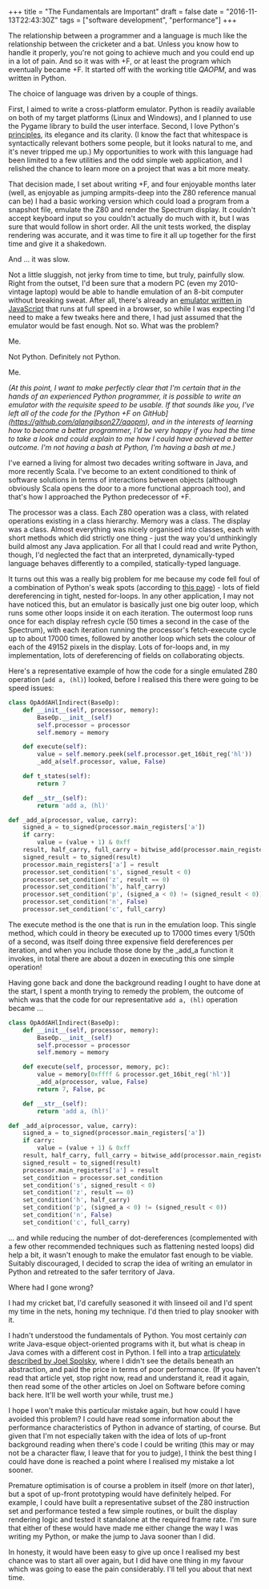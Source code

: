 +++
title = "The Fundamentals are Important"
draft = false
date = "2016-11-13T22:43:30Z"
tags = ["software development", "performance"]
+++

The relationship between a programmer and a language is much like the relationship between the cricketer and a
bat. Unless you know how to handle it properly, you're not going to achieve much and you could end up in a lot of pain.
And so it was with +F, or at least the program which eventually became +F. It started off with the working title
*QAOPM*, and was written in Python.

The choice of language was driven by a couple of things.

First, I aimed to write a cross-platform emulator. Python is readily available on both of my target platforms (Linux and
Windows), and I planned to use the Pygame library to build the user interface. Second, I love Python's
[principles](https://www.python.org/dev/peps/pep-0020/), its elegance and its clarity. (I know the fact that whitespace
is syntactically relevant bothers some people, but it looks natural to me, and it's never tripped me up.) My
opportunities to work with this language had been limited to a few utilities and the odd simple web application,
and I relished the chance to learn more on a project that was a bit more meaty.

That decision made, I set about writing +F, and four enjoyable months later (well, as enjoyable as jumping armpits-deep
into the Z80 reference manual can be) I had a basic working version which could load a program from a snapshot file,
emulate the Z80 and render the Spectrum display. It couldn't accept keyboard input so you couldn't actually do much with
it, but I was sure that would follow in short order. All the unit tests worked, the display rendering was accurate,
and it was time to fire it all up together for the first time and give it a shakedown.

And ... it was slow.

Not a little sluggish, not jerky from time to time, but truly, painfully slow. Right from the outset, I'd been sure
that a modern PC (even my 2010-vintage laptop) would be able to handle emulation of an 8-bit computer without breaking
sweat. After all, there's already an [emulator written in JavaScript](http://torinak.com/qaop) that runs at full speed
in a browser, so while I was expecting I'd need to make a few tweaks here and there, I had just assumed that the emulator
would be fast enough. Not so. What was the problem?

Me.

Not Python. Definitely not Python.

Me.

*(At this point, I want to make perfectly clear that I'm certain that in the hands of an experienced Python programmer,
it is possible to write an emulator with the requisite speed to be usable. If that sounds like you, I've left all of
the code for the [Python +F on GitHub] (https://github.com/alangibson27/qaopm), and in the interests of learning how to
become a better programmer, I'd be very happy if you had the time to take a look and could explain to me how I could
have achieved a better outcome. I'm not having a bash at Python, I'm having a bash at me.)*

I've earned a living for almost two decades writing software in Java, and more recently Scala. I've become to an
extent conditioned to think of software solutions in terms of interactions between objects (although obviously Scala
opens the door to a more functional approach too), and that's how I approached the Python predecessor of +F.

The processor was a class. Each Z80 operation was a class, with related operations existing in a class hierarchy. Memory was
a class. The display was a class. Almost everything was nicely organised into classes, each with short methods which
did strictly one thing - just the way you'd unthinkingly build almost any Java application. For all
that I could read and write Python, though, I'd neglected the fact that an interpreted, dynamically-typed language
behaves differently to a compiled, statically-typed language.

It turns out this was a really big problem for me because my code fell foul of a combination of Python's weak spots (according to
[this page](https://wiki.python.org/moin/PythonSpeed/PerformanceTips#Loops)) - lots of field dereferencing in tight, nested for-loops.
In any other application, I may not have noticed this, but an emulator is basically just one big outer loop, which runs some
other loops inside it on each iteration. The outermost loop runs once for each display refresh cycle (50 times a second
in the case of the Spectrum), with each iteration running the processor's fetch-execute cycle up to about 17000 times,
followed by another loop which sets the colour of each of the 49152 pixels in the display. Lots of for-loops and, in
my implementation, lots of dereferencing of fields on collaborating objects.

Here's a representative example of how the code for a single emulated Z80 operation (`add a, (hl)`) looked, before I
realised this there were going to be speed issues:

```python
class OpAddAHlIndirect(BaseOp):
    def __init__(self, processor, memory):
        BaseOp.__init__(self)
        self.processor = processor
        self.memory = memory

    def execute(self):
        value = self.memory.peek(self.processor.get_16bit_reg('hl'))
        _add_a(self.processor, value, False)

    def t_states(self):
        return 7

    def __str__(self):
        return 'add a, (hl)'

def _add_a(processor, value, carry):
    signed_a = to_signed(processor.main_registers['a'])
    if carry:
        value = (value + 1) & 0xff
    result, half_carry, full_carry = bitwise_add(processor.main_registers['a'], value)
    signed_result = to_signed(result)
    processor.main_registers['a'] = result
    processor.set_condition('s', signed_result < 0)
    processor.set_condition('z', result == 0)
    processor.set_condition('h', half_carry)
    processor.set_condition('p', (signed_a < 0) != (signed_result < 0))
    processor.set_condition('n', False)
    processor.set_condition('c', full_carry)
```

The execute method is the one that is run in the emulation loop. This single method, which could in theory be executed
up to 17000 times every 1/50th of a second, was itself doing three expensive field dereferences per iteration, and when
you include those done by the _add_a function it invokes, in total there are about a dozen in executing this one simple
operation!

Having gone back and done the background reading I ought to have done at the start, I spent a month trying to remedy the
problem, the outcome of which was that the code for our representative `add a, (hl)` operation became ...

```python
class OpAddAHlIndirect(BaseOp):
    def __init__(self, processor, memory):
        BaseOp.__init__(self)
        self.processor = processor
        self.memory = memory

    def execute(self, processor, memory, pc):
        value = memory[0xffff & processor.get_16bit_reg('hl')]
        _add_a(processor, value, False)
        return 7, False, pc

    def __str__(self):
        return 'add a, (hl)'

def _add_a(processor, value, carry):
    signed_a = to_signed(processor.main_registers['a'])
    if carry:
        value = (value + 1) & 0xff
    result, half_carry, full_carry = bitwise_add(processor.main_registers['a'], value)
    signed_result = to_signed(result)
    processor.main_registers['a'] = result
    set_condition = processor.set_condition
    set_condition('s', signed_result < 0)
    set_condition('z', result == 0)
    set_condition('h', half_carry)
    set_condition('p', (signed_a < 0) != (signed_result < 0))
    set_condition('n', False)
    set_condition('c', full_carry)
```

... and while reducing the number of dot-dereferences (complemented with a few other recommended techniques such as
flattening nested loops) did help a bit, it wasn't enough to make the emulator fast enough to be viable. Suitably
discouraged, I decided to scrap the idea of writing an emulator in Python and retreated to the safer territory of Java.

Where had I gone wrong?

I had my cricket bat, I'd carefully seasoned it with linseed oil and I'd spent my time in the nets, honing my technique.
I'd then tried to play snooker with it.

I hadn't understood the fundamentals of Python. You most certainly *can* write Java-esque object-oriented programs with
it, but what is cheap in Java comes with a different cost in Python. I fell into a trap
[articulately described by Joel Spolsky](http://www.joelonsoftware.com/articles/fog0000000319.html), where I didn't
see the details beneath an abstraction, and paid the price in terms of poor performance. (If you haven't read that
article yet, stop right now, read and understand it, read it again, then read some of the other articles on Joel on Software
before coming back here. It'll be well worth your while, trust me.)

I hope I won't make this particular mistake again, but how could I have avoided this problem? I could have read some
information about the performance characteristics of Python in advance of starting, of course. But given that I'm not
especially taken with the idea of lots of up-front background reading when there's code I could be writing (this may or
may not be a character flaw, I leave that for you to judge), I think the best thing I could have done is reached a point
where I realised my mistake a lot sooner.

Premature optimisation is of course a problem in itself (more on *that* later), but a spot of up-front prototyping would have
definitely helped. For example, I could have built a representative subset of the Z80 instruction set and performance
tested a few simple routines, or built the display rendering logic and tested it standalone at the required frame rate.
I'm sure that either of these would have made me either change the way I was writing my Python, or make the jump to
Java sooner than I did.

In honesty, it would have been easy to give up once I realised my best chance was to start all over again, but I did
have one thing in my favour which was going to ease the pain considerably. I'll tell you about that next time.